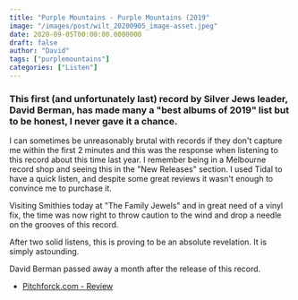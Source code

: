 ```yaml
---
title: "Purple Mountains - Purple Mountains (2019"
image: "/images/post/wilt_20200905_image-asset.jpeg"
date: 2020-09-05T00:00:00.0000000
draft: false
author: "David"
tags: ["purplemountains"]
categories: ["Listen"]
---
```

### This first (and unfortunately last) record by Silver Jews leader, David Berman, has made many a "best albums of 2019" list but to be honest, I never gave it a chance.   
  
I can sometimes be unreasonably brutal with records if they don't capture me within the first 2 minutes and this was the response when listening to this record about this time last year. I remember being in a Melbourne record shop and seeing this in the "New Releases" section. I used Tidal to have a quick listen, and despite some great reviews it wasn't enough to convince me to purchase it.    
  
Visiting Smithies today at "The Family Jewels" and in great need of a vinyl fix, the time was now right to throw caution to the wind and drop a needle on the grooves of this record.   
  
After two solid listens, this is proving to be an absolute revelation. It is simply astounding.    
  
David Berman passed away a month after the release of this record.  

-  [Pitchforck.com - Review](https://pitchfork.com/reviews/albums/purple-mountains-purple-mountains/)